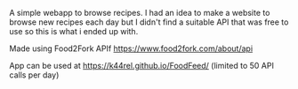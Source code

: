 A simple webapp to browse recipes.
I had an idea to make a website to browse new recipes each day but I didn't find a suitable API that was free to use so this is what i ended up with.

Made using Food2Fork APIf
https://www.food2fork.com/about/api

App can be used at https://k44rel.github.io/FoodFeed/ (limited to 50 API calls per day)
